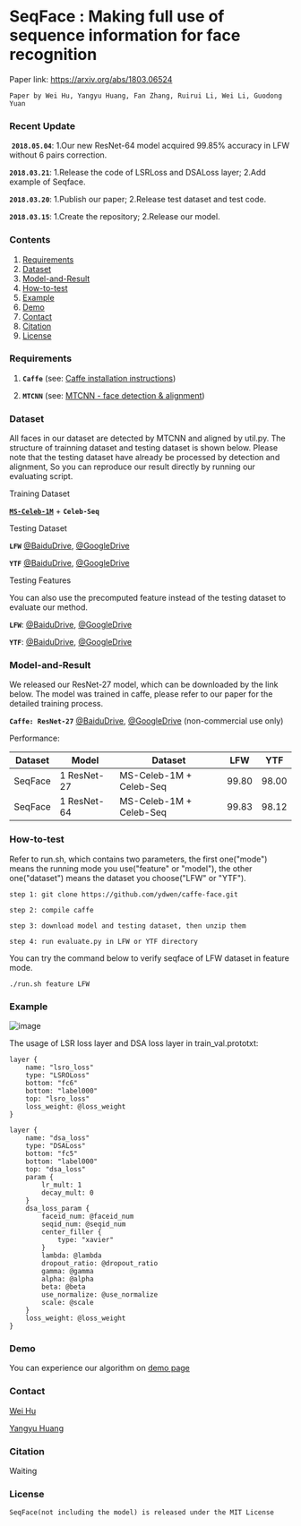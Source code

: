 # SeqFace : Making full use of sequence information for face recognition

  Paper link: https://arxiv.org/abs/1803.06524

    Paper by Wei Hu, Yangyu Huang, Fan Zhang, Ruirui Li, Wei Li, Guodong Yuan


### Recent Update

  **`2018.05.04`**: 1.Our new ResNet-64 model acquired 99.85% accuracy in LFW without 6 pairs correction.

  **`2018.03.21`**: 1.Release the code of LSRLoss and DSALoss layer; 2.Add example of Seqface.

  **`2018.03.20`**: 1.Publish our paper; 2.Release test dataset and test code.

  **`2018.03.15`**: 1.Create the repository; 2.Release our model. 


### Contents
1. [Requirements](#requirements)
1. [Dataset](#dataset)
1. [Model-and-Result](#model-and-result)
1. [How-to-test](#how-to-test)
1. [Example](#example)
1. [Demo](#demo)
1. [Contact](#contact)
1. [Citation](#citation)
1. [License](#license)


### Requirements

  1. **`Caffe`** (see: [Caffe installation instructions](http://caffe.berkeleyvision.org/installation.html))

  2. **`MTCNN`** (see: [MTCNN - face detection & alignment](https://github.com/kpzhang93/MTCNN_face_detection_alignment))


### Dataset

  All faces in our dataset are detected by MTCNN and aligned by util.py. The structure of trainning dataset and testing dataset is shown below. Please note that the testing dataset have already be processed by detection and alignment, So you can reproduce our result directly by running our evaluating script.

  Training Dataset

  [**`MS-Celeb-1M`**](https://www.microsoft.com/en-us/research/project/ms-celeb-1m-challenge-recognizing-one-million-celebrities-real-world/) + **`Celeb-Seq`**

  Testing Dataset

  **`LFW`** [@BaiduDrive](https://pan.baidu.com/s/1C16_nR7C8h36kqtIhA0WLw), [@GoogleDrive](https://drive.google.com/file/d/1YXo8M51jycZeNhgVGZEeTQigopPnz2pi/view)

  **`YTF`** [@BaiduDrive](https://pan.baidu.com/s/1dBf0_e-pGLxYFN8tNf7qEA), [@GoogleDrive](https://drive.google.com/file/d/19BgCxFqMgNpczFmwnDD1eFH8hHHslmJ7/view)

  Testing Features

  You can also use the precomputed feature instead of the testing dataset to evaluate our method.

  **`LFW`**: [@BaiduDrive](https://pan.baidu.com/s/1IMNqie0KRdfFF4InOF2qVw), [@GoogleDrive](https://drive.google.com/file/d/1ChQN4sPI7eqSvdaztLn_Px4i656IPwtz/view)

  **`YTF`**: [@BaiduDrive](https://pan.baidu.com/s/1JSoNKbgPzEh984aRlcLpmQ), [@GoogleDrive](https://drive.google.com/file/d/1CI10KoHm2Te62678kFvnV1vRVboQVqjf/view)


### Model-and-Result

  We released our ResNet-27 model, which can be downloaded by the link below. The model was trained in caffe, please refer to our paper for the detailed training process.

  **`Caffe: ResNet-27`** [@BaiduDrive](https://pan.baidu.com/s/1B5HCTfcYs7s-QeVeAzbNVw), [@GoogleDrive](https://drive.google.com/file/d/1Iqhn_SLpo_2QbIPxw8ht3tGo-2K5dExC/view) (non-commercial use only)

  Performance:

  | Dataset  | Model        | Dataset                  | LFW    | YTF    |
  | -------- | ------------ | ------------------------ | ------ | ------ |
  | SeqFace  | 1 ResNet-27  | MS-Celeb-1M + Celeb-Seq  | 99.80  | 98.00  |
  | SeqFace  | 1 ResNet-64  | MS-Celeb-1M + Celeb-Seq  | 99.83  | 98.12  |


### How-to-test

  Refer to run.sh, which contains two parameters, the first one("mode") means the running mode you use("feature" or "model"), the other one("dataset") means the dataset you choose("LFW" or "YTF").

    step 1: git clone https://github.com/ydwen/caffe-face.git

    step 2: compile caffe

    step 3: download model and testing dataset, then unzip them

    step 4: run evaluate.py in LFW or YTF directory

  You can try the command below to verify seqface of LFW dataset in feature mode.

    ./run.sh feature LFW


### Example

  ![image](https://github.com/huangyangyu/SeqFace/blob/master/example/framwork.png)

  The usage of LSR loss layer and DSA loss layer in train_val.prototxt:

    layer {
        name: "lsro_loss"
        type: "LSROLoss"
        bottom: "fc6"
        bottom: "label000"
        top: "lsro_loss"
        loss_weight: @loss_weight
    }

    layer {
        name: "dsa_loss"
        type: "DSALoss"
        bottom: "fc5"
        bottom: "label000"
        top: "dsa_loss"
        param {
            lr_mult: 1
            decay_mult: 0
        }
        dsa_loss_param {
            faceid_num: @faceid_num
            seqid_num: @seqid_num
            center_filler {
                type: "xavier"
            }
            lambda: @lambda
            dropout_ratio: @dropout_ratio
            gamma: @gamma
            alpha: @alpha
            beta: @beta
            use_normalize: @use_normalize
            scale: @scale
        }
        loss_weight: @loss_weight
    }


### Demo

  You can experience our algorithm on [demo page](http://imgserver.yunshitu.cn/verication/)


### Contact

  [Wei Hu](mailto:huwei@mail.buct.edu.cn)

  [Yangyu Huang](mailto:yangyu.huang.1990@outlook.com)


### Citation

  Waiting


### License

    SeqFace(not including the model) is released under the MIT License

